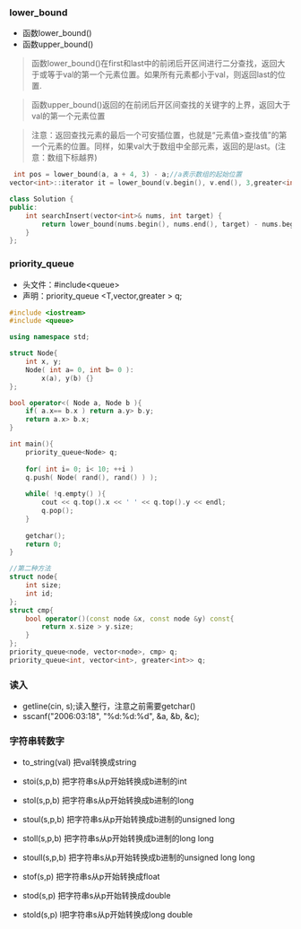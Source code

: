 
### lower_bound
- 函数lower_bound() 
- 函数upper_bound()
>
>函数lower_bound()在first和last中的前闭后开区间进行二分查找，返回大于或等于val的第一个元素位置。如果所有元素都小于val，则返回last的位置.

>函数upper_bound()返回的在前闭后开区间查找的关键字的上界，返回大于val的第一个元素位置

>注意：返回查找元素的最后一个可安插位置，也就是“元素值>查找值”的第一个元素的位置。同样，如果val大于数组中全部元素，返回的是last。(注意：数组下标越界)

```c++
 int pos = lower_bound(a, a + 4, 3) - a;//a表示数组的起始位置 
vector<int>::iterator it = lower_bound(v.begin(), v.end(), 3,greater<int>()); 

class Solution {
public:
    int searchInsert(vector<int>& nums, int target) {
        return lower_bound(nums.begin(), nums.end(), target) - nums.begin();
    }
};
```


### priority_queue
- 头文件：#include\<queue>
- 声明：priority_queue <T,vector<T>,greater<T> > q;

```c++
#include <iostream>
#include <queue>

using namespace std;

struct Node{
    int x, y;
    Node( int a= 0, int b= 0 ):
        x(a), y(b) {}
};

bool operator<( Node a, Node b ){
    if( a.x== b.x ) return a.y> b.y;
    return a.x> b.x;
}

int main(){
    priority_queue<Node> q;
   
    for( int i= 0; i< 10; ++i )
    q.push( Node( rand(), rand() ) );
   
    while( !q.empty() ){
        cout << q.top().x << ' ' << q.top().y << endl;
        q.pop();
    }
   
    getchar();
    return 0;
}

```

```c++
//第二种方法
struct node{
	int size;
	int id;
}; 
struct cmp{
	bool operator()(const node &x, const node &y) const{
		return x.size > y.size;
	}
};
priority_queue<node, vector<node>, cmp> q;
priority_queue<int, vector<int>, greater<int>> q;
```
### 读入
- getline(cin, s);读入整行，注意之前需要getchar()
- sscanf("2006:03:18", "%d:%d:%d", &a, &b, &c);



### 字符串转数字

- to_string(val)	把val转换成string
  
- stoi(s,p,b)	把字符串s从p开始转换成b进制的int
- stol(s,p,b)	把字符串s从p开始转换成b进制的long
- stoul(s,p,b)	把字符串s从p开始转换成b进制的unsigned long
- stoll(s,p,b)	把字符串s从p开始转换成b进制的long long
- stoull(s,p,b)	把字符串s从p开始转换成b进制的unsigned long long
- stof(s,p)	把字符串s从p开始转换成float
- stod(s,p)	把字符串s从p开始转换成double
- stold(s,p)	l把字符串s从p开始转换成long double
